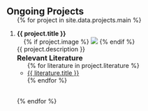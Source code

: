 <h2 id="projects" style="margin: 2px 0px -15px;">Ongoing Projects</h2>

<div class="projects">
<ol class="project-list">

{% for project in site.data.projects.main %}

<li>
<div class="project-container">
    <div class="title-and-img-flexbox">
        <div class="project-title"><strong>{{ project.title }}</strong></div>
        <div class="project-image" style="position: relative;padding-right: 15px;padding-left: 15px;">
            {% if project.image %} 
             <img src="{{ project.image }}" style="width=100;height=40%">
            {% endif %}
        </div>
    <div class="project-description">{{ project.description }}</div>
    <h3 id="project-literature" style="margin: 2px 0px -15px;">Relevant Literature</h3>
    <div class="project-literature">
        <ul class="literature-list">
        {% for literature in project.literature %}
            <li><a href="{{ literature.link }}" target="_blank">{{ literature.title }}</a></li>
        {% endfor %}
        </ul>
    </div>
</div>
</li>

<br>

{% endfor %}

</ol>
</div>


